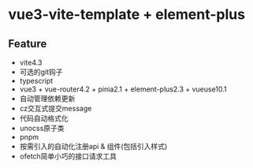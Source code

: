 # vue3-vite-template + element-plus

## Feature

- vite4.3
- 可选的git钩子
- typescript
- vue3 + vue-router4.2 + pinia2.1 + element-plus2.3 + vueuse10.1
- 自动管理依赖更新
- cz交互式提交message
- 代码自动格式化
- unocss原子类
- pnpm
- 按需引入的自动化注册api & 组件(包括引入样式)
- ofetch简单小巧的接口请求工具
